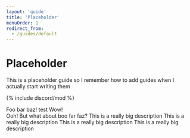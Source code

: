 ```yaml
---
layout: 'guide'
title: 'Placeholder'
menuOrder: 1
redirect_from:
  - /guides/default
---
```



# Placeholder
This is a placeholder guide so I remember how to add guides when I actually start writing them

{% include discord/mod %}

<discord-messages light>
	<discord-message role-color="#DEADBEEF" highlight>
		Foo bar baz! <discord-mention role-color="#DEADBEEF">test</discord-mention>
	</discord-message>
	<discord-message author="Pest" avatar="orange" edited bot>
		Wow!<br>
		Ooh!
	</discord-message>
	<discord-message author="zajrik" avatar="https://i.imgur.com/MSZsLzb.png">
		But what about boo far faz?
		<discord-embed
			slot="embeds"
			color="#DEADBEEF"
			title="foo bar baz"
			image="https://i.imgur.com/MSZsLzb.png"
			thumbnail="https://i.imgur.com/MSZsLzb.png"
			author-name="zajrik"
			author-image="https://i.imgur.com/MSZsLzb.png"
			author-url="https://google.com"
			footer="foo bar baz"
			footer-image="https://i.imgur.com/MSZsLzb.png"
			timestamp="10/25/1990"
			>
			This is a really big description This is a really big description This is a really big description This is a really big description 
		</discord-embed>
	</discord-message>
</discord-messages>